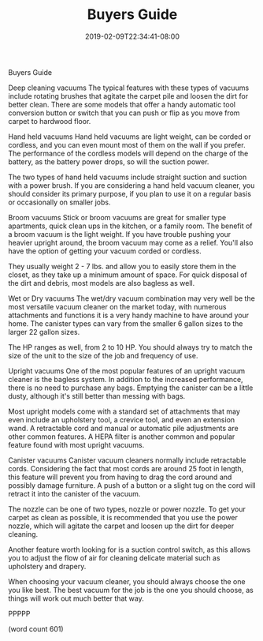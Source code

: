 ﻿---
title: "Buyers Guide"
date: 2019-02-09T22:34:41-08:00
description: "Vacuum Cleaners Tips for Web Success"
featured_image: "/images/Vacuum Cleaners.jpg"
tags: ["Vacuum Cleaners"]
---

Buyers Guide

Deep cleaning vacuums
The typical features with these types of vacuums 
include rotating brushes that agitate the carpet 
pile and loosen the dirt for better clean.  There
are some models that offer a handy automatic tool
conversion button or switch that you can push or 
flip as you move from carpet to hardwood floor.

Hand held vacuums
Hand held vacuums are light weight, can be corded
or cordless, and you can even mount most of them
on the wall if you prefer.  The performance of the
cordless models will depend on the charge of the
battery, as the battery power drops, so will the
suction power.

The two types of hand held vacuums include straight
suction and suction with a power brush.  If you
are considering a hand held vacuum cleaner, you
should consider its primary purpose, if you plan
to use it on a regular basis or occasionally on
smaller jobs.

Broom vacuums
Stick or broom vacuums are great for smaller type
apartments, quick clean ups in the kitchen, or
a family room.  The benefit of a broom vacuum is
the light weight.  If you have trouble pushing
your heavier upright around, the broom vacuum
may come as a relief.  You'll also have the option
of getting your vacuum corded or cordless.

They usually weight 2 - 7 lbs. and allow you to
easily store them in the closet, as they take up a
minimum amount of space.  For quick disposal of
the dirt and debris, most models are also bagless 
as well.

Wet or Dry vacuums
The wet/dry vacuum combination may very well be the
most versatile vacuum cleaner on the market today,
with numerous attachments and functions it is a 
very handy machine to have around your home.  The
canister types can vary from the smaller 6 gallon
sizes to the larger 22 gallon sizes.

The HP ranges as well, from 2 to 10 HP.  You should
always try to match the size of the unit to the 
size of the job and frequency of use.  

Upright vacuums
One of the most popular features of an upright
vacuum cleaner is the bagless system.  In addition
to the increased performance, there is no need 
to purchase any bags.  Emptying the canister can
be a little dusty, although it's still better than
messing with bags.

Most upright models come with a standard set of
attachments that may even include an upholstery
tool, a crevice tool, and even an extension wand.
A retractable cord and manual or automatic pile
adjustments are other common features.  A HEPA
filter is another common and popular feature found
with most upright vacuums.

Canister vacuums
Canister vacuum cleaners normally include retractable
cords.  Considering the fact that most cords are
around 25 foot in length, this feature will prevent
you from having to drag the cord around and 
possibly damage furniture.  A push of a button or
a slight tug on the cord will retract it into the
canister of the vacuum.

The nozzle can be one of two types, nozzle or 
power nozzle.  To get your carpet as clean as 
possible, it is recommended that you use the power
nozzle, which will agitate the carpet and loosen 
up the dirt for deeper cleaning.  

Another feature worth looking for is a suction
control switch, as this allows you to adjust the
flow of air for cleaning delicate material such
as upholstery and drapery.  

When choosing your vacuum cleaner, you should always
choose the one you like best.  The best vacuum for
the job is the one you should choose, as things
will work out much better that way.

PPPPP

(word count 601)
